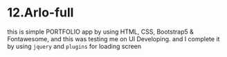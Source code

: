 # 12.Arlo-full
this is simple PORTFOLIO app by using HTML, CSS, Bootstrap5 &amp; Fontawesome, and this was testing me on UI Developing. and I complete it by using `jquery` and `plugins` for loading screen
